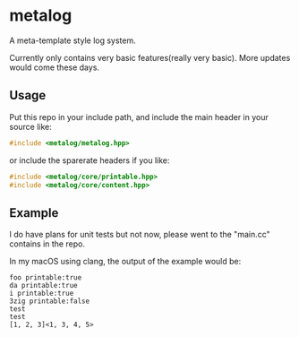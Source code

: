 # metalog

A meta-template style log system.

Currently only contains very basic features(really very basic). More updates would come these days.

## Usage

Put this repo in your include path, and include the main header in your source like:
```C++
#include <metalog/metalog.hpp>
```
or include the sparerate headers if you like:
```C++
#include <metalog/core/printable.hpp>
#include <metalog/core/content.hpp>
```

## Example

I do have plans for unit tests but not now, please went to the "main.cc" contains in the repo.

In my macOS using clang, the output of the example would be:
```
foo printable:true
da printable:true
i printable:true
3zig printable:false
test
test
[1, 2, 3]<1, 3, 4, 5>
```